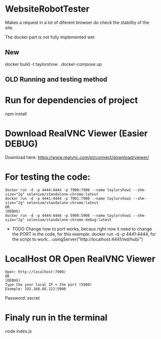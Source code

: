 # WebsiteRobotTester
Makes a request in a lot of diferent browser do check the stability of the site.

The docker part is not fully implemented wet

## New
docker build -t taylorshow .
docker-compose up

## OLD Running and testing method
# Run for dependencies of project
npm install

# Download RealVNC Viewer (Easier DEBUG)
Download here: https://www.realvnc.com/pt/connect/download/viewer/

# For testing the code:
```
docker run -d -p 4444:4444 -p 7900:7900 --name taylorshow1 --shm-size="2g" selenium/standalone-chrome:latest
docker run -d -p 4441:4444 -p 7901:7900 --name taylorshow1 --shm-size="2g" selenium/standalone-chrome:latest
OR
(DEBUG)
docker run -d -p 4444:4444 -p 5900:5900 --name taylorshow1 --shm-size="2g" selenium/standalone-chrome-debug:latest
```
 - TODO Change how to port works, becaus right now it need to change the PORT in the code, for this exemple: docker run -d -p 4441:4444, for the script to work... usingServer("http://localhost:4441/wd/hub/") 

# LocalHost OR Open RealVNC Viewer
```
Open: http://localhost:7900/
OR
(DEBUG)
Type the your local IP + the port (5900)
Exemple: 192.168.68.122:5900
```

Password: secret
# Finaly run in the terminal
node index.js

